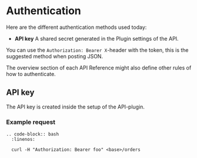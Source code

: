# Authentication

Here are the different authentication methods used today:

* **API key** A shared secret generated in the Plugin settings of the API.

You can use the `Authorization: Bearer X`-header with the token, this is the suggested method when posting JSON.

The overview section of each API Reference might also define other rules of how to authenticate.

## API key

The API key is created inside the setup of the API-plugin.

### Example request

```eval_rst
.. code-block:: bash
  :linenos:

  curl -H "Authorization: Bearer foo" <base>/orders
```
